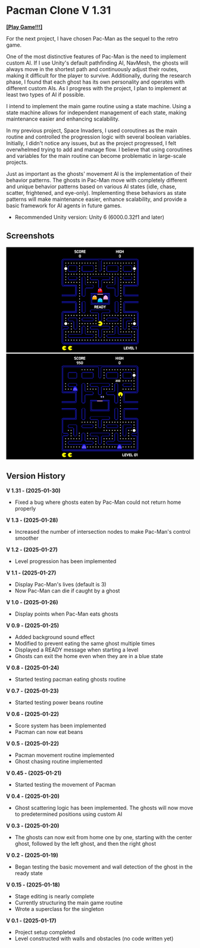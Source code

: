 
# Pacman Clone V 1.31

[**[Play Game!!!]**](https://trymorez.github.io/unity-retro-game-series-02/Build/index.html)

For the next project, I have chosen Pac-Man as the sequel to the retro game.

One of the most distinctive features of Pac-Man is the need to implement custom AI. If I use Unity's default pathfinding AI, NavMesh, the ghosts will always move in the shortest path and continuously adjust their routes, making it difficult for the player to survive. Additionally, during the research phase, I found that each ghost has its own personality and operates with different custom AIs. As I progress with the project, I plan to implement at least two types of AI if possible.

I intend to implement the main game routine using a state machine. Using a state machine allows for independent management of each state, making maintenance easier and enhancing scalability.

In my previous project, Space Invaders, I used coroutines as the main routine and controlled the progression logic with several boolean variables. Initially, I didn't notice any issues, but as the project progressed, I felt overwhelmed trying to add and manage flow. I believe that using coroutines and variables for the main routine can become problematic in large-scale projects.

Just as important as the ghosts' movement AI is the implementation of their behavior patterns. The ghosts in Pac-Man move with completely different and unique behavior patterns based on various AI states (idle, chase, scatter, frightened, and eye-only). Implementing these behaviors as state patterns will make maintenance easier, enhance scalability, and provide a basic framework for AI agents in future games.

- Recommended Unity version: Unity 6 (6000.0.32f1 and later)

## Screenshots

![screenshot](Assets/Screenshot/screenshot-V1.1(1).png)
![screenshot](Assets/Screenshot/screenshot-V1.1(2).png)
                                                             

## Version History
**V 1.31 - (2025-01-30)**
- Fixed a bug where ghosts eaten by Pac-Man could not return home properly

**V 1.3 - (2025-01-28)**
- Increased the number of intersection nodes to make Pac-Man's control smoother

**V 1.2 - (2025-01-27)**
- Level progression has been implemented

**V 1.1 - (2025-01-27)**
- Display Pac-Man's lives (default is 3)
- Now Pac-Man can die if caught by a ghost

**V 1.0 - (2025-01-26)**
- Display points when Pac-Man eats ghosts

**V 0.9 - (2025-01-25)**
- Added background sound effect
- Modified to prevent eating the same ghost multiple times
- Displayed a READY message when starting a level
- Ghosts can exit the home even when they are in a blue state

**V 0.8 - (2025-01-24)**
- Started testing pacman eating ghosts routine

**V 0.7 - (2025-01-23)**
- Started testing power beans routine

**V 0.6  - (2025-01-22)**
- Score system has been implemented
- Pacman can now eat beans

**V 0.5  - (2025-01-22)**
- Pacman movement routine implemented
- Ghost chasing routine implemented

**V 0.45  - (2025-01-21)**
- Started testing the movement of Pacman

**V 0.4  - (2025-01-20)**
- Ghost scattering logic has been implemented. The ghosts will now move to predetermined positions using custom AI

**V 0.3  - (2025-01-20)**
- The ghosts can now exit from home one by one, starting with the center ghost, followed by the left ghost, and then the right ghost

**V 0.2  - (2025-01-19)**
- Began testing the basic movement and wall detection of the ghost in the ready state

**V 0.15  - (2025-01-18)**
- Stage editing is nearly complete
- Currently structuring the main game routine
- Wrote a superclass for the singleton

**V 0.1 - (2025-01-17)**
- Project setup completed
- Level constructed with walls and obstacles (no code written yet)
